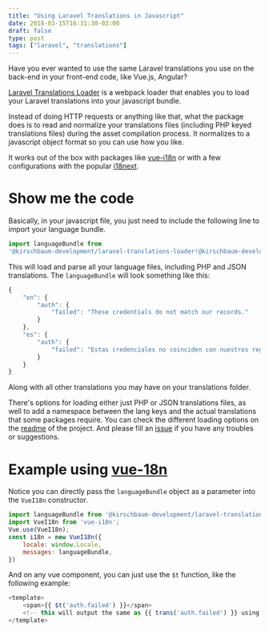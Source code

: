 ```yaml
---
title: "Using Laravel Translations in Javascript"
date: 2018-03-15T16:31:30-03:00
draft: false
type: post
tags: ["laravel", "translations"]
---
```


Have you ever wanted to use the same Laravel translations you use on the back-end in your front-end code, like Vue.js, Angular?

[Laravel Translations Loader](https://github.com/kirschbaum-development/laravel-translations-loader) is a webpack loader that enables you to load your Laravel translations into your javascript bundle.

Instead of doing HTTP requests or anything like that, what the package does is to read and normalize your translations files (including PHP keyed translations files) during the asset compilation process. It normalizes to a javascript object format so you can use how you like.

It works out of the box with packages like [vue-i18n](https://kazupon.github.io/vue-i18n/en/) or with a few configurations with the popular [i18next](https://www.i18next.com/).

# Show me the code

Basically, in your javascript file, you just need to include the following line to import your language bundle.

```javascript
import languageBundle from
'@kirschbaum-development/laravel-translations-loader!@kirschbaum-development/laravel-translations-loader';
```

This will load and parse all your language files, including PHP and JSON translations. The `languageBundle` will look something like this:

```javascript
{
    "en": {
        "auth": {
            "failed": "These credentials do not match our records."
        }
    },
    "es": {
        "auth": {
            "failed": "Estas credenciales no coinciden con nuestros registros."
        }
    }
}
```

Along with all other translations you may have on your translations folder.

There's options for loading either just PHP or JSON translations files, as well to add a namespace between the lang keys and the actual translations that some packages require. You can check the different loading options on the [readme](https://github.com/kirschbaum-development/laravel-translations-loader) of the project. And please fill an [issue](https://github.com/kirschbaum-development/laravel-translations-loader/issues) if you have any troubles or suggestions.

# Example using [vue-18n](https://github.com/kazupon/vue-i18n)

Notice you can directly pass the `languageBundle` object as a parameter into the `VueI18n` constructor.

```javascript
import languageBundle from '@kirschbaum-development/laravel-translations-loader!@kirschbaum-development/laravel-translations-loader';
import VueI18n from 'vue-i18n';
Vue.use(VueI18n);
const i18n = new VueI18n({
    locale: window.Locale,
    messages: languageBundle,
})
```

And on any vue component, you can just use the `$t` function, like the following example:

```javascript
<template>
    <span>{{ $t('auth.failed') }}</span>
    <!-- this will output the same as {{ trans('auth.failed') }} using Laravel -->
</template>
```

